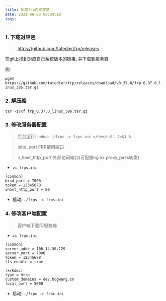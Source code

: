 ```yaml
---
title: 配置frp内网穿透
date: 2021-06-03 09:34:18
tags:
---
```


### 1. 下载对应包

> https://github.com/fatedier/frp/releases

在git上找到对应自己系统版本的链接, 并下载到服务器

例:

`wget https://github.com/fatedier/frp/releases/download/v0.37.0/frp_0.37.0_linux_386.tar.gz`



### 2. 解压缩

`tar -zvxf frp_0.37.0_linux_386.tar.gz`

### 3. 修改服务器配置

> 后台运行: `nohup ./frps -c frps.ini >/dev/null 2>&1 &`
>
> bind_port FRP使用端口
>
> v_host_http_port 外部访问端口(可配置nginx proxy_pass转发)

- `vi frps.ini`

```shell
[common]
bind_port = 7000
token = 12345678
vhost_http_port = 80
```

- 启动: `./frps -c frps.ini`

### 4. 修改客户端配置

> 客户端下载同服务端

- `vi frpc.ini`

```shell
[common]
server_addr = 106.14.30.129
server_port = 7000
token = 12345678
tls_enable = true

[krkdwc]
type = http
custom_domains = dev.bogwang.cn
local_port = 5000
```

- 启动: `./frpc -c frpc.ini`

